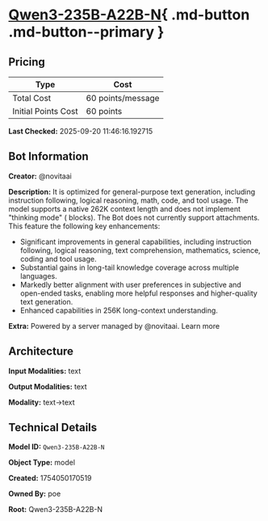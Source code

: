 # [Qwen3-235B-A22B-N](https://poe.com/Qwen3-235B-A22B-N){ .md-button .md-button--primary }

## Pricing

| Type | Cost |
|------|------|
| Total Cost | 60 points/message |
| Initial Points Cost | 60 points |

**Last Checked:** 2025-09-20 11:46:16.192715


## Bot Information

**Creator:** @novitaai

**Description:** It is optimized for general-purpose text generation, including instruction following, logical reasoning, math, code, and tool usage. The model supports a native 262K context length and does not implement "thinking mode" (<think> blocks). The Bot does not currently support attachments.
This feature the following key enhancements:
- Significant improvements in general capabilities, including instruction following, logical reasoning, text comprehension, mathematics, science, coding and tool usage.
- Substantial gains in long-tail knowledge coverage across multiple languages.
- Markedly better alignment with user preferences in subjective and open-ended tasks, enabling more helpful responses and higher-quality text generation.
- Enhanced capabilities in 256K long-context understanding.

**Extra:** Powered by a server managed by @novitaai. Learn more


## Architecture

**Input Modalities:** text

**Output Modalities:** text

**Modality:** text->text


## Technical Details

**Model ID:** `Qwen3-235B-A22B-N`

**Object Type:** model

**Created:** 1754050170519

**Owned By:** poe

**Root:** Qwen3-235B-A22B-N
